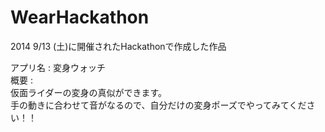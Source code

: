 WearHackathon
=============
2014 9/13 (土)に開催されたHackathonで作成した作品

アプリ名 : 変身ウォッチ  
概要     :   
仮面ライダーの変身の真似ができます。  
手の動きに合わせて音がなるので、自分だけの変身ポーズでやってみてください！！
